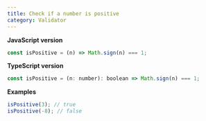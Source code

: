 ```yaml
---
title: Check if a number is positive
category: Validator
---
```


**JavaScript version**

```js
const isPositive = (n) => Math.sign(n) === 1;
```

**TypeScript version**

```js
const isPositive = (n: number): boolean => Math.sign(n) === 1;
```

**Examples**

```js
isPositive(3); // true
isPositive(-8); // false
```
